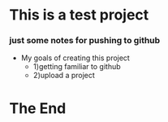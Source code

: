 # This is a test project
### just some notes for pushing to github 
+ My goals of creating this project
  + 1)getting familiar to github
  - 2)upload a project
# The End
